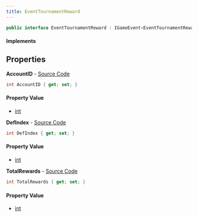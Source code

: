 ```yaml
---
title: EventTournamentReward
---
```


```csharp
public interface EventTournamentReward : IGameEvent<EventTournamentReward>
```

#### Implements

## Properties

**AccountID** - [Source Code](https://github.com/swiftly-solution/swiftlys2/blob/main/managed/src/SwiftlyS2.Generated/GameEvents/Interfaces/EventTournamentReward.cs#L30)

```csharp
int AccountID { get; set; }
```

#### Property Value

- [int](https://learn.microsoft.com/dotnet/api/system.int32)

**DefIndex** - [Source Code](https://github.com/swiftly-solution/swiftlys2/blob/main/managed/src/SwiftlyS2.Generated/GameEvents/Interfaces/EventTournamentReward.cs#L20)

```csharp
int DefIndex { get; set; }
```

#### Property Value

- [int](https://learn.microsoft.com/dotnet/api/system.int32)

**TotalRewards** - [Source Code](https://github.com/swiftly-solution/swiftlys2/blob/main/managed/src/SwiftlyS2.Generated/GameEvents/Interfaces/EventTournamentReward.cs#L25)

```csharp
int TotalRewards { get; set; }
```

#### Property Value

- [int](https://learn.microsoft.com/dotnet/api/system.int32)

